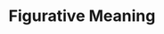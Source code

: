 ---
word: "true"

types: "word"

title: "Figurative Meaning"

categories: ['']

tags: ['Figurative', 'Meaning']

arabic: 'المعنى المجازي'

arexps: []

enwords: ['Figurative Meaning']

enexps: []

arlexicons: 'ع'

enlexicons: 'F'

authors: ['Ruqayya Roshdy']

translators: ['']

citations: 'مقدمة في حوسبة اللغة العربية'

sources: 'مركز الملك عبدالله بن عبدالعزيز الدولي لخدمة اللغة العربية'

slug: ""
---